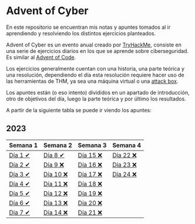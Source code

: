 # Advent of Cyber

En este repositorio se encuentran mis notas y apuntes tomados al ir aprendiendo y resolviendo los distintos ejercicios planteados.

Advent of Cyber es un evento anual creado por [TryHackMe](https://tryhackme.com/), consiste en una serie de ejercicios diarios en los que se aprende sobre ciberseguridad. Es similar al [Advent of Code](https://adventofcode.com/).

Los ejercicios generalmente cuentan con una historia, una parte teórica y una resolución, dependiendo el día esta resolución requiere hacer uso de las herramientas de THM, ya sea una máquina virtual o una [attack box](https://help.tryhackme.com/en/articles/6721845-the-attackbox-explained).

Los apuntes están (o eso intento) divididos en un apartado de introducción, otro de objetivos del día, luego la parte teórica y por último los resultados.

A partir de la siguiente tabla se puede ir viendo los apuntes:

## 2023

| Semana 1                         | Semana 2                         | Semana 3           | Semana 4           |
| :------------------------------- | -------------------------------- | ------------------ | ------------------ |
| [Día 1 ✔](2023/Día%201/day1.md) | [Día 8 ✔](2023/Día%208/day8.md) | [Día 15 ❌](2023/) | [Día 22 ❌](2023/) |
| [Día 2 ✔](2023/Día%202/day2.md) | [Día 9 ❌](2023/)                | [Día 16 ❌](2023/) | [Día 23 ❌](2023/) |
| [Día 3 ✔](2023/Día%203/day3.md) | [Día 10 ❌](2023/)               | [Día 17 ❌](2023/) | [Día 24 ❌](2023/) |
| [Día 4 ✔](2023/Día%204/day4.md) | [Día 11 ❌](2023/)               | [Día 18 ❌](2023/) |                    |
| [Día 5 ✔](2023/Día%205/day5.md) | [Día 12 ❌](2023/)               | [Día 19 ❌](2023/) |                    |
| [Día 6 ✔](2023/Día%206/day6.md) | [Día 13 ❌](2023/)               | [Día 20 ❌](2023/) |                    |
| [Día 7 ✔](2023/Día%207/day7.md) | [Día 14 ❌](2023/)               | [Día 21 ❌](2023/) |                    |
